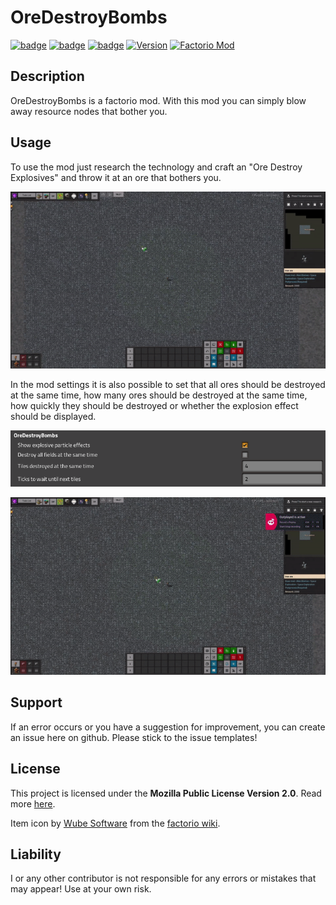 # OreDestroyBombs
[![badge](https://img.shields.io/github/license/scolastico/OreDestroyBombs)](https://github.com/scolastico/OreDestroyBombs/blob/main/LICENSE)
[![badge](https://img.shields.io/github/languages/code-size/scolastico/OreDestroyBombs)](#)
[![badge](https://img.shields.io/github/issues/scolastico/OreDestroyBombs)](https://github.com/scolastico/OreDestroyBombs/issues)
[![Version](https://img.shields.io/github/v/tag/scolastico/OreDestroyBombs?label=version)](https://github.com/scolastico/OreDestroyBombs/releases)
[![Factorio Mod](https://img.shields.io/badge/-Factorio%20Mod-green)](https://mods.factorio.com/mod/OreDestroyBombs)

## Description
OreDestroyBombs is a factorio mod. With this mod you can simply blow away resource nodes that bother you.

## Usage
To use the mod just research the technology and craft an "Ore Destroy Explosives" and throw it at an ore that bothers you.

![normal example screenshot](https://github.com/scolastico/OreDestroyBombs/raw/main/screenshots/normal.gif)

In the mod settings it is also possible to set that all ores should be destroyed at the same time, how many ores should be destroyed at the same time, how quickly they should be destroyed or whether the explosion effect should be displayed.

![settings screenshot](https://github.com/scolastico/OreDestroyBombs/raw/main/screenshots/settings.png)

![all at once screenshot](https://github.com/scolastico/OreDestroyBombs/raw/main/screenshots/all-at-once.gif)

## Support
If an error occurs or you have a suggestion for improvement, you can create an issue here on github. Please stick to the issue templates!

## License
This project is licensed under the **Mozilla Public License Version 2.0**. Read more [here](https://www.mozilla.org/en-US/MPL/2.0/).

Item icon by [Wube Software](https://www.factorio.com) from the [factorio wiki](https://wiki.factorio.com/Category:Game_images).

## Liability
I or any other contributor is not responsible for any errors or mistakes that may appear! Use at your own risk.
